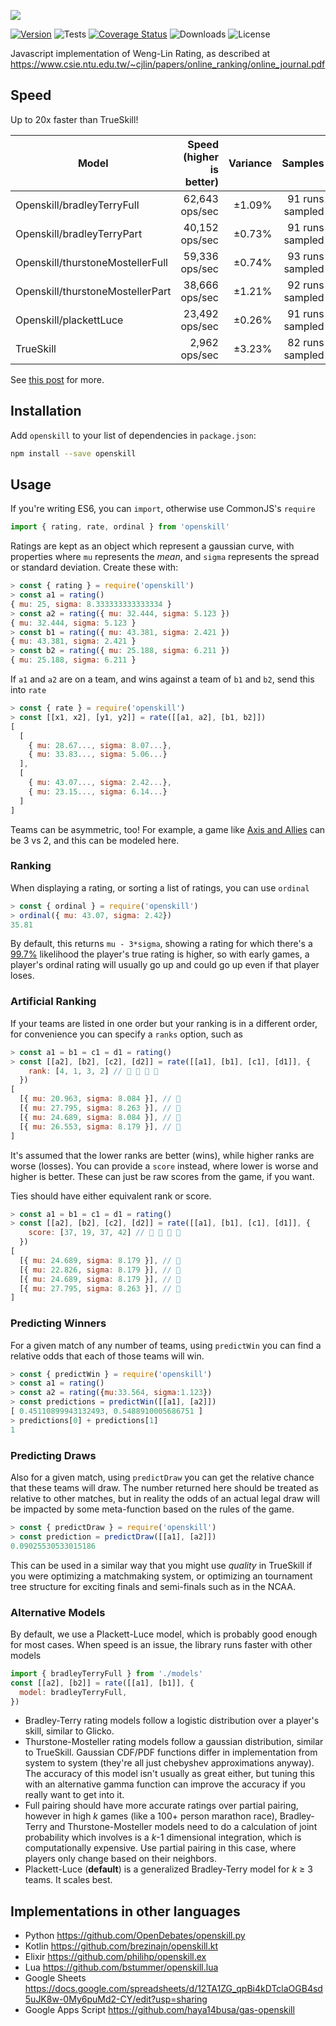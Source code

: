 ![](https://philihp.com/openskill.js/logo.png)

[![Version](https://img.shields.io/npm/v/openskill)](https://www.npmjs.com/package/openskill)
![Tests]([https://github.com/philihp/openskill.js/workflows/tests/badge.svg](https://github.com/philihp/openskill.js/actions/workflows/tests.yml/badge.svg))
[![Coverage Status](https://coveralls.io/repos/github/philihp/openskill.js/badge.svg?branch=main&force=reload)](https://coveralls.io/github/philihp/openskill.js?branch=main)
![Downloads](https://img.shields.io/npm/dt/openskill)
![License](https://img.shields.io/npm/l/openskill)

Javascript implementation of Weng-Lin Rating, as described at https://www.csie.ntu.edu.tw/~cjlin/papers/online_ranking/online_journal.pdf

## Speed

Up to 20x faster than TrueSkill!

| Model                            | Speed (higher is better) | Variance |         Samples |
| -------------------------------- | -----------------------: | -------: | --------------: |
| Openskill/bradleyTerryFull       |           62,643 ops/sec |   ±1.09% | 91 runs sampled |
| Openskill/bradleyTerryPart       |           40,152 ops/sec |   ±0.73% | 91 runs sampled |
| Openskill/thurstoneMostellerFull |           59,336 ops/sec |   ±0.74% | 93 runs sampled |
| Openskill/thurstoneMostellerPart |           38,666 ops/sec |   ±1.21% | 92 runs sampled |
| Openskill/plackettLuce           |           23,492 ops/sec |   ±0.26% | 91 runs sampled |
| TrueSkill                        |            2,962 ops/sec |   ±3.23% | 82 runs sampled |

See [this post](https://philihp.com/2020/openskill.html) for more.

## Installation

Add `openskill` to your list of dependencies in `package.json`:

```bash
npm install --save openskill
```

## Usage

If you're writing ES6, you can `import`, otherwise use CommonJS's `require`

```js
import { rating, rate, ordinal } from 'openskill'
```

Ratings are kept as an object which represent a gaussian curve, with properties where `mu` represents the _mean_, and `sigma` represents the spread or standard deviation. Create these with:

```js
> const { rating } = require('openskill')
> const a1 = rating()
{ mu: 25, sigma: 8.333333333333334 }
> const a2 = rating({ mu: 32.444, sigma: 5.123 })
{ mu: 32.444, sigma: 5.123 }
> const b1 = rating({ mu: 43.381, sigma: 2.421 })
{ mu: 43.381, sigma: 2.421 }
> const b2 = rating({ mu: 25.188, sigma: 6.211 })
{ mu: 25.188, sigma: 6.211 }
```

If `a1` and `a2` are on a team, and wins against a team of `b1` and `b2`, send this into `rate`

```js
> const { rate } = require('openskill')
> const [[x1, x2], [y1, y2]] = rate([[a1, a2], [b1, b2]])
[
  [
    { mu: 28.67..., sigma: 8.07...},
    { mu: 33.83..., sigma: 5.06...}
  ],
  [
    { mu: 43.07..., sigma: 2.42...},
    { mu: 23.15..., sigma: 6.14...}
  ]
]
```

Teams can be asymmetric, too! For example, a game like [Axis and Allies](https://en.wikipedia.org/wiki/Axis_%26_Allies) can be 3 vs 2, and this can be modeled here.

### Ranking

When displaying a rating, or sorting a list of ratings, you can use `ordinal`

```js
> const { ordinal } = require('openskill')
> ordinal({ mu: 43.07, sigma: 2.42})
35.81
```

By default, this returns `mu - 3*sigma`, showing a rating for which there's a [99.7%](https://en.wikipedia.org/wiki/68–95–99.7_rule) likelihood the player's true rating is higher, so with early games, a player's ordinal rating will usually go up and could go up even if that player loses.

### Artificial Ranking

If your teams are listed in one order but your ranking is in a different order, for convenience you can specify a `ranks` option, such as

```js
> const a1 = b1 = c1 = d1 = rating()
> const [[a2], [b2], [c2], [d2]] = rate([[a1], [b1], [c1], [d1]], {
    rank: [4, 1, 3, 2] // 🐌 🥇 🥉 🥈
  })
[
  [{ mu: 20.963, sigma: 8.084 }], // 🐌
  [{ mu: 27.795, sigma: 8.263 }], // 🥇
  [{ mu: 24.689, sigma: 8.084 }], // 🥉
  [{ mu: 26.553, sigma: 8.179 }], // 🥈
]
```

It's assumed that the lower ranks are better (wins), while higher ranks are worse (losses). You can provide a `score` instead, where lower is worse and higher is better. These can just be raw scores from the game, if you want.

Ties should have either equivalent rank or score.

```js
> const a1 = b1 = c1 = d1 = rating()
> const [[a2], [b2], [c2], [d2]] = rate([[a1], [b1], [c1], [d1]], {
    score: [37, 19, 37, 42] // 🥈 🐌 🥈 🥇
  })
[
  [{ mu: 24.689, sigma: 8.179 }], // 🥈
  [{ mu: 22.826, sigma: 8.179 }], // 🐌
  [{ mu: 24.689, sigma: 8.179 }], // 🥈
  [{ mu: 27.795, sigma: 8.263 }], // 🥇
]
```

### Predicting Winners

For a given match of any number of teams, using `predictWin` you can find a relative
odds that each of those teams will win.

```js
> const { predictWin } = require('openskill')
> const a1 = rating()
> const a2 = rating({mu:33.564, sigma:1.123})
> const predictions = predictWin([[a1], [a2]])
[ 0.45110899943132493, 0.5488910005686751 ]
> predictions[0] + predictions[1]
1
```

### Predicting Draws

Also for a given match, using `predictDraw` you can get the relative chance that these
teams will draw. The number returned here should be treated as relative to other matches, but in reality the odds of an actual legal draw will be impacted by some meta-function based on the rules of the game.

```js
> const { predictDraw } = require('openskill')
> const prediction = predictDraw([[a1], [a2]])
0.09025530533015186
```

This can be used in a similar way that you might use _quality_ in TrueSkill if you were optimizing a matchmaking system, or optimizing an tournament tree structure for exciting finals and semi-finals such as in the NCAA.

### Alternative Models

By default, we use a Plackett-Luce model, which is probably good enough for most cases. When speed is an issue, the library runs faster with other models

```js
import { bradleyTerryFull } from './models'
const [[a2], [b2]] = rate([[a1], [b1]], {
  model: bradleyTerryFull,
})
```

- Bradley-Terry rating models follow a logistic distribution over a player's skill, similar to Glicko.
- Thurstone-Mosteller rating models follow a gaussian distribution, similar to TrueSkill. Gaussian CDF/PDF functions differ in implementation from system to system (they're all just chebyshev approximations anyway). The accuracy of this model isn't usually as great either, but tuning this with an alternative gamma function can improve the accuracy if you really want to get into it.
- Full pairing should have more accurate ratings over partial pairing, however in high _k_ games (like a 100+ person marathon race), Bradley-Terry and Thurstone-Mosteller models need to do a calculation of joint probability which involves is a _k_-1 dimensional integration, which is computationally expensive. Use partial pairing in this case, where players only change based on their neighbors.
- Plackett-Luce (**default**) is a generalized Bradley-Terry model for _k_ &GreaterEqual; 3 teams. It scales best.

## Implementations in other languages

- Python https://github.com/OpenDebates/openskill.py
- Kotlin https://github.com/brezinajn/openskill.kt
- Elixir https://github.com/philihp/openskill.ex
- Lua https://github.com/bstummer/openskill.lua
- Google Sheets https://docs.google.com/spreadsheets/d/12TA1ZG_qpBi4kDTclaOGB4sd5uJK8w-0My6puMd2-CY/edit?usp=sharing
- Google Apps Script https://github.com/haya14busa/gas-openskill
